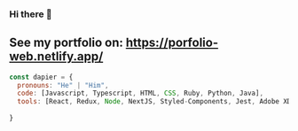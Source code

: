 ### Hi there 👋

## See my portfolio on: https://porfolio-web.netlify.app/

```js
const dapier = {
  pronouns: "He" | "Him",
  code: [Javascript, Typescript, HTML, CSS, Ruby, Python, Java],
  tools: [React, Redux, Node, NextJS, Styled-Components, Jest, Adobe XD, Front End],
 
} 
```
<!--
**Dapier/Dapier** is a ✨ _special_ ✨ repository because its `README.md` (this file) appears on your GitHub profile.

Here are some ideas to get you started:

- 🔭 I’m currently working on ...
- 🌱 I’m currently learning ...
- 👯 I’m looking to collaborate on ...
- 🤔 I’m looking for help with ...
- 💬 Ask me about ...
- 📫 How to reach me: ...
- 😄 Pronouns: ...
- ⚡ Fun fact: ...
-->
